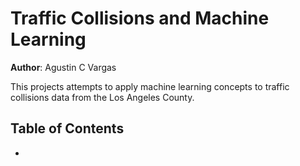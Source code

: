 # Traffic Collisions and Machine Learning

**Author**: Agustin C Vargas

This projects attempts to apply machine learning concepts to traffic collisions data from the Los Angeles County.

## Table of Contents

- 
